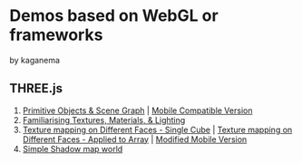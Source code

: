 # Demos based on WebGL or frameworks
by kaganema

## THREE.js
1. [Primitive Objects & Scene Graph](three/1-shapes-scenegraph/page.html) | [Mobile Compatible Version](three/1-shapes-scenegraph-responsive/page.html)
2. [Familiarising Textures, Materials, & Lighting](three/2-materials-texture-lighting/index.html)
3. [Texture mapping on Different Faces - Single Cube](three/3-texture-mapping-and-arrays/view.html) | 
[Texture mapping on Different Faces - Applied to Array](three/3-texture-mapping-and-arrays/index.html) | 
[Modified Mobile Version](three/3a-responsive-basic/view.html)
4. [Simple Shadow map world](three/4-shadow-map-directional/scene.html)
<br>
<br>